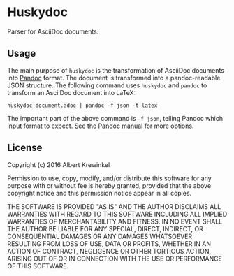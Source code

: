 Huskydoc
========

Parser for AsciiDoc documents.

Usage
-----

The main purpose of `huskydoc` is the transformation of AsciiDoc documents
into [Pandoc](http://pandoc.org) format. The document is transformed into a
pandoc-readable JSON structure. The following command uses `huskydoc` and
`pandoc` to transform an AsciiDoc document into LaTeX:

    huskydoc document.adoc | pandoc -f json -t latex

The important part of the above command is `-f json`, telling Pandoc which input
format to expect. See the [Pandoc manual](https://pandoc.org/MANUAL.html) for
more options.

License
-------

Copyright (c) 2016 Albert Krewinkel

Permission to use, copy, modify, and/or distribute this software for any purpose
with or without fee is hereby granted, provided that the above copyright notice
and this permission notice appear in all copies.

THE SOFTWARE IS PROVIDED "AS IS" AND THE AUTHOR DISCLAIMS ALL WARRANTIES WITH
REGARD TO THIS SOFTWARE INCLUDING ALL IMPLIED WARRANTIES OF MERCHANTABILITY AND
FITNESS. IN NO EVENT SHALL THE AUTHOR BE LIABLE FOR ANY SPECIAL, DIRECT,
INDIRECT, OR CONSEQUENTIAL DAMAGES OR ANY DAMAGES WHATSOEVER RESULTING FROM LOSS
OF USE, DATA OR PROFITS, WHETHER IN AN ACTION OF CONTRACT, NEGLIGENCE OR OTHER
TORTIOUS ACTION, ARISING OUT OF OR IN CONNECTION WITH THE USE OR PERFORMANCE OF
THIS SOFTWARE.
